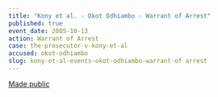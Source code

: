 ```yaml
---
title: "Kony et al. - Okot Odhiambo - Warrant of Arrest"
published: true
event_date: 2005-10-13
action: Warrant of Arrest
case: the-prosecutor-v-kony-et-al
accused: okot-odhiambo
slug: kony-et-al-events-okot-odhiambo-warrant-of arrest
---
```


[Made public](http://www.icc-cpi.int/iccdocs/doc/doc97197.pdf)

